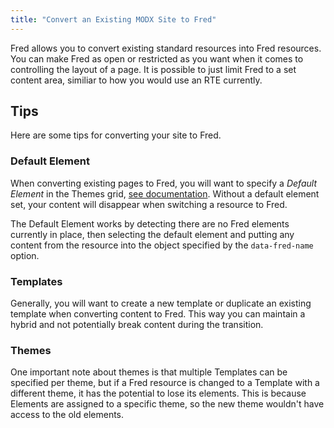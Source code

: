 ```yaml
---
title: "Convert an Existing MODX Site to Fred"
---
```


Fred allows you to convert existing standard resources into Fred resources. You can make Fred as open or restricted as you want when it comes to controlling the layout of a page. It is possible to just limit Fred to a set content area, similiar to how you would use an RTE currently.

## Tips

Here are some tips for converting your site to Fred.

### Default Element

When converting existing pages to Fred, you will want to specify a _Default Element_ in the Themes grid, [see documentation](extras/fred/cmp/themes). Without a default element set, your content will disappear when switching a resource to Fred.

The Default Element works by detecting there are no Fred elements currently in place, then selecting the default element and putting any content from the resource into the object specified by the `data-fred-name` option.

### Templates

Generally, you will want to create a new template or duplicate an existing template when converting content to Fred. This way you can maintain a hybrid and not potentially break content during the transition.

### Themes

One important note about themes is that multiple Templates can be specified per theme, but if a Fred resource is changed to a Template with a different theme, it has the potential to lose its elements. This is because Elements are assigned to a specific theme, so the new theme wouldn't have access to the old elements.

